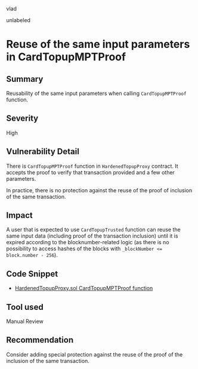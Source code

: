 vlad

unlabeled

# Reuse of the same input parameters in CardTopupMPTProof

## Summary

Reusability of the same input parameters when calling `CardTopupMPTProof` function.

## Severity

High

## Vulnerability Detail

There is `CardTopupMPTProof` function in `HardenedTopupProxy` contract. It accepts the proof to verify that transaction provided and a few other parameters.

In practice, there is no protection against the reuse of the proof of inclusion of the same transaction.

## Impact

A user that is expected to use `CardTopupTrusted` function can reuse the same input data (including proof of the transaction inclusion) until it is expired according to the blocknumber-related logic (as there is no possibility to access hashes of the blocks with `_blockNumber <= block.number - 256`).

## Code Snippet

- [HardenedTopupProxy.sol CardTopupMPTProof function](https://github.com/sherlock-audit/2022-10-mover/blob/main/cardtopup_contract/contracts/HardenedTopupProxy.sol#L1056)

## Tool used

Manual Review

## Recommendation

Consider adding special protection against the reuse of the proof of the inclusion of the same transaction.